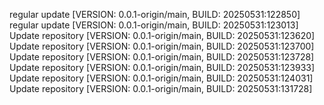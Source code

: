regular update [VERSION: 0.0.1-origin/main, BUILD: 20250531:122850]
regular update [VERSION: 0.0.1-origin/main, BUILD: 20250531:123013]
Update repository [VERSION: 0.0.1-origin/main, BUILD: 20250531:123620]
Update repository [VERSION: 0.0.1-origin/main, BUILD: 20250531:123700]
Update repository [VERSION: 0.0.1-origin/main, BUILD: 20250531:123728]
Update repository [VERSION: 0.0.1-origin/main, BUILD: 20250531:123933]
Update repository [VERSION: 0.0.1-origin/main, BUILD: 20250531:124031]
Update repository [VERSION: 0.0.1-origin/main, BUILD: 20250531:131728]
